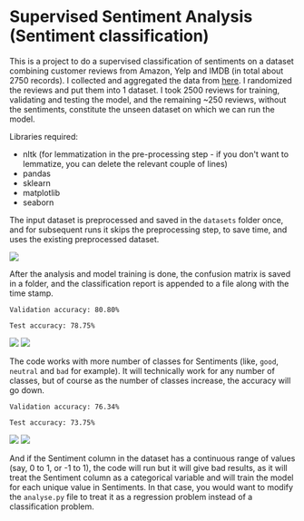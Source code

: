 # Supervised Sentiment Analysis (Sentiment classification)

This is a project to do a supervised classification of sentiments on a dataset combining customer reviews from Amazon, Yelp and IMDB (in total about 2750 records). I collected and aggregated the data from [here](https://www.kaggle.com/marklvl/sentiment-labelled-sentences-data-set). I randomized the reviews and put them into 1 dataset. I took 2500 reviews for training, validating and testing the model, and the remaining ~250 reviews, without the sentiments, constitute the unseen dataset on which we can run the model.

Libraries required:
* nltk (for lemmatization in the pre-processing step - if you don't want to lemmatize, you can delete the relevant couple of lines)
* pandas
* sklearn
* matplotlib
* seaborn

The input dataset is preprocessed and saved in the `datasets` folder once, and for subsequent runs it skips the preprocessing step, to save time, and uses the existing preprocessed dataset.

![](https://user-images.githubusercontent.com/39755678/61920373-f0655b00-af8b-11e9-932d-3c96e2e7ea77.png)

After the analysis and model training is done, the confusion matrix is saved in a folder, and the classification report is appended to a file along with the time stamp.

`Validation accuracy: 80.80%`

`Test accuracy: 78.75%`

![](https://user-images.githubusercontent.com/39755678/61866163-4348ff00-af07-11e9-8fcd-c6fcc06529f3.png)
![](https://user-images.githubusercontent.com/39755678/61919839-f78b6980-af89-11e9-91a7-07cd48c7cd48.png)

The code works with more number of classes for Sentiments (like, `good`, `neutral` and `bad` for example). It will technically work for any number of classes, but of course as the number of classes increase, the accuracy will go down. 

`Validation accuracy: 76.34%`

`Test accuracy: 73.75%`

![](https://user-images.githubusercontent.com/39755678/61920108-fe66ac00-af8a-11e9-803c-b2c47eef4de0.png)
![](https://user-images.githubusercontent.com/39755678/61920186-4ede0980-af8b-11e9-9ab5-69038033d190.png)

And if the Sentiment column in the dataset has a continuous range of values (say, 0 to 1, or -1 to 1), the code will run but it will give bad results, as it will treat the Sentiment column as a categorical variable and will train the model for each unique value in Sentiments. In that case, you would want to modify the `analyse.py` file to treat it as a regression problem instead of a classification problem.
